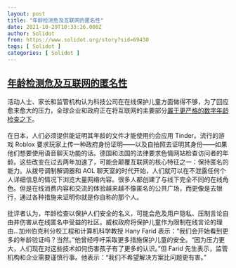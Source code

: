 ```yaml
---
layout: post
title: "年龄检测危及互联网的匿名性"
date: 2021-10-29T10:33:26.000Z
author: Solidot
from: https://www.solidot.org/story?sid=69430
tags: [ Solidot ]
categories: [ Solidot ]
---
```

<!--1635503606000-->
[年龄检测危及互联网的匿名性](https://www.solidot.org/story?sid=69430)
------

<div>
活动人士、家长和监管机构认为科技公司在在线保护儿童方面做得不够，为了回应愈来愈大的压力，全球企业和政府正在将互联网的主要部分<a href="https://www.nytimes.com/2021/10/27/technology/internet-age-check-proof.html" target="_blank">置于更严格的数字年龄检查之下</a>。<br><br>在日本，人们必须提供能证明其年龄的文件才能使用约会应用 Tinder。流行的游戏 Roblox 要求玩家上传一种政府身份证明——以及自拍照去证明其身份——如果他们想要使用语音聊天功能的话。德国和法国的法律要求色情网站检查访问者的年龄。这些改变在过去两年加速了，可能会颠覆互联网的核心特征之一：保持匿名的能力。从拨号调制解调器和 AOL 聊天室的时代开始，人们就可以在不泄露任何个人详细信息的情况下浏览大量网络内容。很多人都创建了与线下完全不同的在线角色。但是在线消费内容和交流的体验越来越不像匿名的公共广场，而更像是去银行，通过各种措施来证明你就是你自称的那个人。<br><br>批评者认为，年龄检查以保护人们安全的名义，可能会危及用户隐私、压制言论自由并伤害从在线匿名中受益的社区。威权政府将保护儿童作为限制在线言论的理由...加州伯克利分校工程和计算机科学教授 Hany Farid 表示：“我们会开始看到更多的年龄验证吗？当然。”他曾经呼吁采取更多措施保护儿童的安全。“因为压力更大，人们现在对这些技术如何伤害孩子有了更多的认识。”但 Farid 先生表示，监管机构和企业需要谨慎行事。他表示：“我们不希望解决方案比问题更有害。”
</div>
